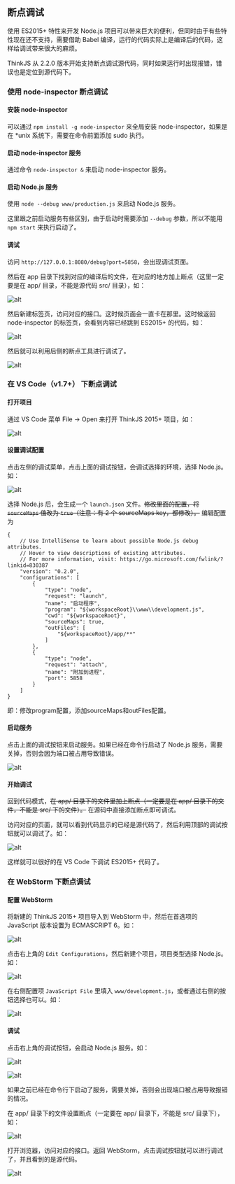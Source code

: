 ## 断点调试

使用 ES2015+ 特性来开发 Node.js 项目可以带来巨大的便利，但同时由于有些特性现在还不支持，需要借助 Babel 编译，运行的代码实际上是编译后的代码，这样给调试带来很大的麻烦。

ThinkJS 从 2.2.0 版本开始支持断点调试源代码，同时如果运行时出现报错，错误也是定位到源代码下。

### 使用 node-inspector 断点调试

#### 安装 node-inspector 

可以通过 `npm install -g node-inspector` 来全局安装 node-inspector，如果是在 *unix 系统下，需要在命令前面添加 sudo 执行。

#### 启动 node-inspector 服务

通过命令 `node-inspector &` 来启动 node-inspector 服务。

#### 启动 Node.js 服务

使用 `node --debug www/production.js` 来启动 Node.js 服务。

这里跟之前启动服务有些区别，由于启动时需要添加 `--debug` 参数，所以不能用 `npm start` 来执行启动了。

#### 调试

访问 `http://127.0.0.1:8080/debug?port=5858`，会出现调试页面。

然后在 app 目录下找到对应的编译后的文件，在对应的地方加上断点（这里一定要是在 app/ 目录，不能是源代码 src/ 目录），如：

![alt](https://p.ssl.qhimg.com/t019ee960e6a633a04b.jpg)

然后新建标签页，访问对应的接口。这时候页面会一直卡在那里。这时候返回 node-inspector 的标签页，会看到内容已经跳到 ES2015+ 的代码，如：

![alt](https://p.ssl.qhimg.com/t015af76cc11b961734.png)

然后就可以利用后侧的断点工具进行调试了。

![alt](https://p.ssl.qhimg.com/t015067fdaf2d60cc7f.jpg)


### 在 VS Code（v1.7+） 下断点调试

#### 打开项目

通过 VS Code 菜单 File -> Open 来打开 ThinkJS 2015+ 项目，如：

![alt](https://p.ssl.qhimg.com/t017fd8ef05b70d922a.png)

#### 设置调试配置

点击左侧的调试菜单，点击上面的调试按钮，会调试选择的环境，选择 Node.js。如：

![alt](https://p.ssl.qhimg.com/t01b533ee06c25af9b1.jpg)

选择 Node.js 后，会生成一个 `launch.json` 文件。~~修改里面的配置，将 `sourceMaps` 值改为 `true`（注意：有 2 个 sourceMaps key，都修改）。~~
编辑配置为

```
{
	// Use IntelliSense to learn about possible Node.js debug attributes.
	// Hover to view descriptions of existing attributes.
	// For more information, visit: https://go.microsoft.com/fwlink/?linkid=830387
	"version": "0.2.0",
	"configurations": [
		{
			"type": "node",
			"request": "launch",
			"name": "启动程序",
			"program": "${workspaceRoot}\\www\\development.js",
			"cwd": "${workspaceRoot}",
			"sourceMaps": true,
			"outFiles": [
				"${workspaceRoot}/app/**"
			]
		},
		{
			"type": "node",
			"request": "attach",
			"name": "附加到进程",
			"port": 5858
		}
	]
}
```

即：修改program配置，添加sourceMaps和outFiles配置。

#### 启动服务

点击上面的调试按钮来启动服务。如果已经在命令行启动了 Node.js 服务，需要关掉，否则会因为端口被占用导致错误。

![alt](https://p.ssl.qhimg.com/t01e177d7042059bc7b.png)

#### 开始调试

回到代码模式，~~在 app/ 目录下的文件里加上断点（一定要是在 app/ 目录下的文件，不能是 src/ 下的文件）。~~
在源码中直接添加断点即可调试。

访问对应的页面，就可以看到代码显示的已经是源代码了，然后利用顶部的调试按钮就可以调试了。如：

![alt](https://p.ssl.qhimg.com/t010995e8e9cbf24905.png)

这样就可以很好的在 VS Code 下调试 ES2015+ 代码了。

### 在 WebStorm 下断点调试

#### 配置 WebStorm

将新建的 ThinkJS 2015+ 项目导入到 WebStorm 中，然后在首选项的 JavaScript 版本设置为 ECMASCRIPT 6。如：

![alt](https://p.ssl.qhimg.com/t010eeba6c72bdffcf6.png)

点击右上角的 `Edit Configurations`，然后新建个项目，项目类型选择 Node.js。如：

![alt](https://p.ssl.qhimg.com/t0133dd6b9d143b0d68.png)

在右侧配置项 `JavaScript File` 里填入 `www/development.js`，或者通过右侧的按钮选择也可以。如：

![alt](https://p.ssl.qhimg.com/t017a1399e0d1601d69.png)

#### 调试

点击右上角的调试按钮，会启动 Node.js 服务。如：

![alt](https://p.ssl.qhimg.com/t01bb28b27d8b2d9982.png)

![alt](https://p.ssl.qhimg.com/t01c2cec13f9cbf077f.png)

如果之前已经在命令行下启动了服务，需要关掉，否则会出现端口被占用导致报错的情况。

在 app/ 目录下的文件设置断点（一定要在 app/ 目录下，不能是 src/ 目录下），如：

![alt](https://p.ssl.qhimg.com/t019734342202f8b0bc.png)

打开浏览器，访问对应的接口。返回 WebStorm，点击调试按钮就可以进行调试了，并且看到的是源代码。

![alt](https://p.ssl.qhimg.com/t019dcbd7ce2c7c15a4.png)
